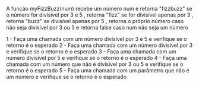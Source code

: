 A função myFizzBuzz(num) recebe um número num e retorna "fizzbuzz" se o número for divisível por 3 e 5 , retorna "fizz" se for divisível apenas por 3 , retorna "buzz" se divisível apenas por 5 , retorna o próprio número caso não seja divisível por 3 ou 5 e retorna false caso num não seja um número

1 - Faça uma chamada com um número divisível por 3 e 5 e verifique se o retorno é o esperado
2 - Faça uma chamada com um número divisível por 3 e verifique se o retorno é o esperado
3 - Faça uma chamada com um número divisível por 5 e verifique se o retorno é o esperado
4 - Faça uma chamada com um número que não é divisível por 3 ou 5 e verifique se o retorno é o esperado
5 - Faça uma chamada com um parâmetro que não é um número e verifique se o retorno é o esperado